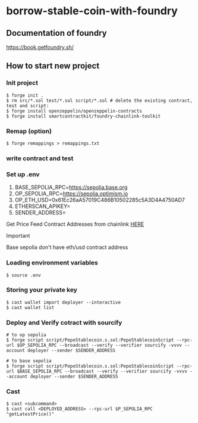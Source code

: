 # borrow-stable-coin-with-foundry

## Documentation of foundry

https://book.getfoundry.sh/

## How to start new project

### Init project

```shell
$ forge init .
$ rm src/*.sol test/*.sol script/*.sol # delete the existing contract, test and script:
$ forge install openzeppelin/openzeppelin-contracts
$ forge install smartcontractkit/foundry-chainlink-toolkit
```

### Remap (option)

```shell
$ forge remappings > remappings.txt
```

### write contract and test

### Set up .env

1. BASE_SEPOLIA_RPC=https://sepolia.base.org
1. OP_SEPOLIA_RPC=https://sepolia.optimism.io
1. OP_ETH_USD=0x61Ec26aA57019C486B10502285c5A3D4A4750AD7
1. ETHERSCAN_APIKEY=
1. SENDER_ADDRESS=

Get Price Feed Contract Addresses from chainlink [HERE](https://docs.chain.link/data-feeds/price-feeds/addresses)

> [!IMPORTANT]
> Base sepolia don't have eth/usd contract address

### Loading environment variables

```shell
$ source .env
```

### Storing your private key

```shell
$ cast wallet import deployer --interactive
$ cast wallet list
```

### Deploy and Verify cotract with sourcify

```shell
# to op sepolia
$ forge script script/PepoStablecoin.s.sol:PepoStablecoinScript --rpc-url $OP_SEPOLIA_RPC --broadcast --verify --verifier sourcify -vvvv --account deployer --sender $SENDER_ADDRESS

# to base sepolia
$ forge script script/PepoStablecoin.s.sol:PepoStablecoinScript --rpc-url $BASE_SEPOLIA_RPC --broadcast --verify --verifier sourcify -vvvv --account deployer --sender $SENDER_ADDRESS
```

### Cast

```shell
$ cast <subcommand>
$ cast call <DEPLOYED_ADDRESS> --rpc-url $P_SEPOLIA_RPC "getLatestPrice()"
```
